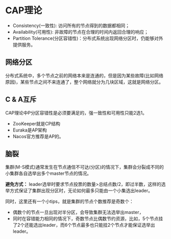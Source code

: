 # CAP理论

- Consistency(一致性): 访问所有的节点得到的数据都相同；
- Availability(可用性): 非故障的节点在合理的时间内返回合理的响应；
- Partition Tolerance(分区容错性)：分布式系统出现网络分区时，仍能够对外提供服务。

## 网络分区

分布式系统中，多个节点之前的网络本来是连通的，但是因为某些故障(比如网络原因)，某些节点之间不来连通了，整个网络就分为几块区域，这就是网络分区。

## C & A互斥

CAP理论中P分区容错性是必须要满足的，强一致性和可用性只能2选1。

* ZooKeeper就是CP结构
* Euraka是AP架构
* Nacos官方推荐是AP的。

## 脑裂

集群(M-S模式)通常发生在节点通信不可达(分区)的情况下，集群会分裂成不同的小集群各自选举出多个master节点的情况。

**避免方式：**
leader选举时要求节点投票的数量>总结点数/2，即过半数，这样的选举方式保证了集群出现分区时，无论如何最多只能由一个小集选出leader。

同时，这里还有一个小tips，就是集群的节点个数推荐是奇数个：
* 偶数个的节点一旦出现对半分区，会导致集群无法选举出master，
* 同时在容错能力相同的情况下，奇数节点比偶数节约资源，比如，5个节点挂了2个还能选出leader，而6个节点最多也只能挂2个节点才能保证选举出leader。






